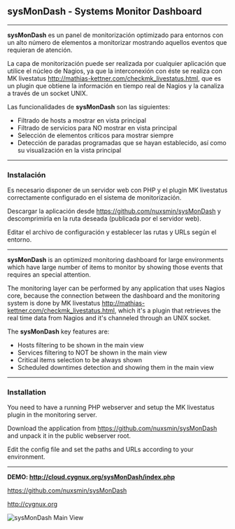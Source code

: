 ## sysMonDash - Systems Monitor Dashboard

---

**sysMonDash** es un panel de monitorización optimizado para entornos con un alto número de elementos a monitorizar mostrando aquellos eventos que requieran de atención.

La capa de monitorización puede ser realizada por cualquier aplicación que utilice el núcleo de Nagios, ya que la interconexión con éste se realiza con MK livestatus http://mathias-kettner.com/checkmk_livestatus.html, que es un plugin que obtiene la información en tiempo real de Nagios y la canaliza a través de un socket UNIX.

Las funcionalidades de **sysMonDash** son las siguientes:

* Filtrado de hosts a mostrar en vista principal
* Filtrado de servicios para NO mostrar en vista principal
* Selección de elementos críticos para mostrar siempre
* Detección de paradas programadas que se hayan establecido, así como su visualización en la vista principal

---

### Instalación

Es necesario disponer de un servidor web con PHP y el plugin MK livestatus correctamente configurado en el sistema de monitorización.

Descargar la aplicación desde https://github.com/nuxsmin/sysMonDash y descomprimirla en la ruta deseada (publicada por el servidor web).

Editar el archivo de configuración y establecer las rutas y URLs según el entorno.

---

**sysMonDash** is an optimized monitoring dashboard for large environments which have large number of items to monitor by showing those events that requires an special attention.

The monitoring layer can be performed by any application that uses Nagios core, because the connection between the dashboard and the monitoring system is done by MK livestatus http://mathias-kettner.com/checkmk_livestatus.html, which it's a plugin that retrieves the real time data from Nagios and it's channeled through an UNIX socket.

The **sysMonDash** key features are:

* Hosts filtering to be shown in the main view
* Services filtering to NOT be shown in the main view
* Critical items selection to be always shown
* Scheduled downtimes detection and showing them in the main view

---

### Installation

You need to have a running PHP webserver and setup the MK livestatus plugin in the monitoring server.

Download the application from https://github.com/nuxsmin/sysMonDash and unpack it in the public webserver root.

Edit the config file and set the paths and URLs according to your environment.

---

**DEMO: http://cloud.cygnux.org/sysMonDash/index.php**

https://github.com/nuxsmin/sysMonDash

http://cygnux.org


![sysMonDash Main View](http://cloud.cygnux.org/sysMonDash/assets/sysMonDash.png)



